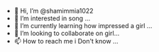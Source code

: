 - 👋 Hi, I’m @shamimmia1022
- 👀 I’m interested in song ...
- 🌱 I’m currently learning how impressed a girl ...
- 💞️ I’m looking to collaborate on girl...
- 📫 How to reach me i Don't know ...

<!---
shamimmia1022/shamimmia1022 is a ✨ special ✨ repository because its `README.md` (this file) appears on your GitHub profile.
You can click the Preview link to take a look at your changes.
--->
